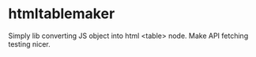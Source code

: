 # htmltablemaker
Simply lib converting JS object into html &lt;table> node. Make API fetching testing nicer. 
